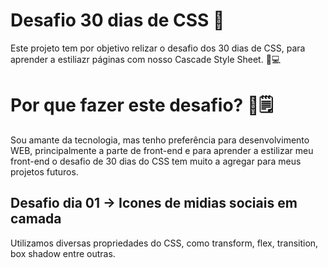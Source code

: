 # Desafio 30 dias de CSS 📖️
Este projeto tem por objetivo relizar o desafio dos 30 dias de CSS,
para aprender a estiliazr páginas com nosso Cascade Style Sheet.
🚀️💻️
# Por que fazer este desafio?  📅️🗒️
Sou amante da tecnologia, mas tenho preferência para  desenvolvimento WEB,
principalmente a parte de front-end e para aprender a estilizar meu front-end o desafio de 30 dias do CSS tem muito a agregar para meus projetos futuros. 

## Desafio dia 01 -> Icones de midias sociais em camada

Utilizamos diversas propriedades do CSS, como transform, flex, transition, box shadow entre outras. 


